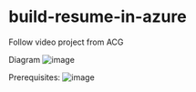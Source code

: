 # build-resume-in-azure
Follow video project from ACG

Diagram
![image](https://user-images.githubusercontent.com/79841341/145048139-687b4225-4c28-468d-95ff-a25801bdb6ce.png)

Prerequisites:
![image](https://user-images.githubusercontent.com/79841341/145048214-75ff8a23-1341-40d3-a69f-acfc764778e1.png)
